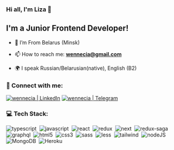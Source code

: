 ### Hi all, I'm Liza 👋 

## I'm a Junior Frontend Developer!

- 📍 I’m From Belarus (Minsk)

- 📫 How to reach me: **wennecia@gmail.com**

- 🌍 I speak Russian/Belarusian(native), English (B2)

### 🤝 Connect with me:

[<img alt="wennecia | LinkedIn" src="https://img.shields.io/badge/linkedin-0077B5.svg?&style=for-the-badge&logo=linkedin&logoColor=white" />][linkedin]
[<img alt="wennecia | Telegram" src="https://img.shields.io/badge/Telegram-2CA5E0?style=for-the-badge&logo=telegram&logoColor=white" />][Telegram]

### 💻 Tech Stack:

<img alt="typescript" src="https://img.shields.io/badge/typescript-007ACC.svg?&style=for-the-badge&logo=typescript&logoColor=fff" />&nbsp;
<img alt="javascript" src="https://img.shields.io/badge/javascript-F7DF1E.svg?&style=for-the-badge&logo=javascript&logoColor=fff" />&nbsp;
<img alt="react" src="https://img.shields.io/badge/react-61DAFB.svg?&style=for-the-badge&logo=react&logoColor=fff" />&nbsp;
<img alt="redux" src="https://img.shields.io/badge/redux-764ABC.svg?&style=for-the-badge&logo=redux&logoColor=fff" />&nbsp;
<img alt="next" src="https://img.shields.io/badge/Next-black?style=for-the-badge&logo=next.js&logoColor=white" />&nbsp;
<img alt="redux-saga" src="https://img.shields.io/badge/redux saga-939393.svg?&style=for-the-badge&logo=redux-saga&logoColor=fff" />&nbsp;
<img alt="graphql" src="https://img.shields.io/badge/graphql-E10098.svg?&style=for-the-badge&logo=graphql&logoColor=fff" />&nbsp;
<img alt="html5" src="https://img.shields.io/badge/html-E34F26.svg?&style=for-the-badge&logo=html5&logoColor=fff" />&nbsp;
<img alt="css3" src="https://img.shields.io/badge/css-1572B6.svg?&style=for-the-badge&logo=css3&logoColor=fff" />&nbsp;
<img alt="sass" src="https://img.shields.io/badge/sass-CF649A.svg?&style=for-the-badge&logo=sass&logoColor=fff" />&nbsp;
<img alt="less" src="https://img.shields.io/badge/less-2B4C80?style=for-the-badge&logo=less&logoColor=white" />&nbsp;
<img alt="tailwind" src="https://img.shields.io/badge/Tailwind_CSS-38B2AC?style=for-the-badge&logo=tailwind-css&logoColor=white" />&nbsp;
          <img
            alt="nodeJS"
            src="https://img.shields.io/badge/Node.js-43853D?style=for-the-badge&logo=node.js&logoColor=whitehttps://img.shields.io/badge/Node.js-43853D?style=for-the-badge&logo=node.js&logoColor=white"
          />&nbsp;
          <img
            alt="MongoDB"
            src="https://img.shields.io/badge/MongoDB-4EA94B?style=for-the-badge&logo=mongodb&logoColor=white"
          />&nbsp;
          <img
            alt="Heroku"
            src="https://img.shields.io/badge/Heroku-430098?style=for-the-badge&logo=heroku&logoColor=white"
          />&nbsp;


[linkedin]: https://linkedin.com/in/lizavetakryvanosava
[Telegram]: https://t.me/Rivenrem
